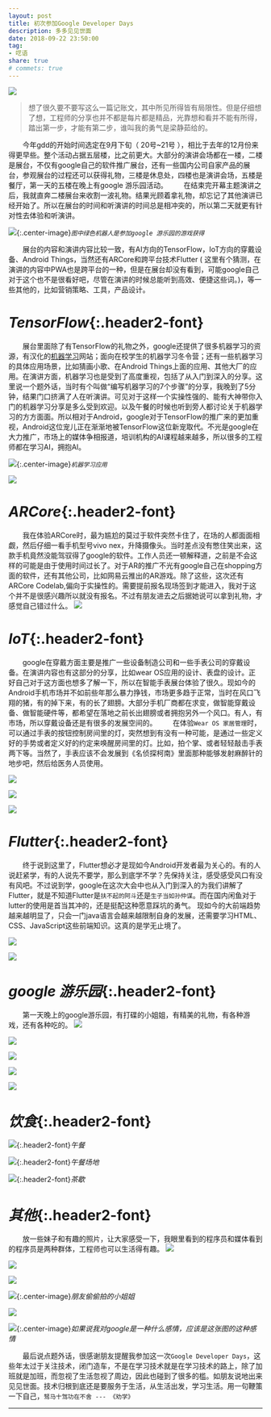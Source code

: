 ```yaml
---
layout: post
title: 初次参加Google Developer Days
description: 多多见见世面
date: 2018-09-22 23:50:00
tag: 
- 呓语
share: true 
# commets: true
---
```

![]({{site.baseurl}}/asset/2018-09-22/gdd-3.jpg)


>想了很久要不要写这么一篇记账文，其中所见所得皆有局限性。但是仔细想了想，工程师的分享也并不都是每片都是精品，光靠想和看并不能有所得，踏出第一步，才能有第二步，谁叫我的勇气是梁静茹给的。

&emsp;&emsp;今年gdd的开始时间选定在9月下旬（ 20号~21号 ），相比于去年的12月份来得更早些。整个活动占据五层楼，比之前更大。大部分的演讲会场都在一楼，二楼是展台，不仅有google自己的软件推广展台，还有一些国内公司自家产品的展台，参观展台的过程还可以获得礼物，三楼是休息处，四楼也是演讲会场，五楼是餐厅，第一天的五楼在晚上有google 游乐园活动。
&emsp;&emsp;在结束完开幕主题演讲之后，我就直奔二楼展台来收割一波礼物。结果光顾着拿礼物，却忘记了其他演讲已经开始了。所以在展台的时间和听演讲的时间总是相冲突的，所以第二天就更有针对性去体验和听演讲。

![]({{site.baseurl}}/asset/2018-09-22/gdd-4.jpeg){:.center-image}*`图中绿色机器人是参加google 游乐园的游戏获得`*

&emsp;&emsp;展台的内容和演讲内容比较一致，有AI方向的TensorFlow，IoT方向的穿戴设备、Android Things，当然还有ARCore和跨平台技术Flutter ( 这里有个猜测，在演讲的内容中PWA也是跨平台的一种，但是在展台却没有看到，可能google自己对于这个也不是很看好吧，尽管在演讲的时候总能听到高效、便捷这些词。)，等一些其他的，比如营销策略、工具，产品设计。

# *TensorFlow*{:.header2-font}
&emsp;&emsp;展台里面除了有TensorFlow的礼物之外，google还提供了很多机器学习的资源，有汉化的[机器学习](https://developers.google.com/machine-learning/crash-course/ml-intro?hl=zh-cn)网站；面向在校学生的机器学习冬令营；还有一些机器学习的具体应用场景，比如猜画小歌、在Android Things上面的应用、其他大厂的应用。在演讲方面，机器学习也是受到了高度重视，包括了从入门到深入的分享。这里说一个题外话，当时有个叫做“编写机器学习的7个步骤”的分享，我晚到了5分钟，结果门口挤满了人在听演讲。可见对于这样一个实操性强的、能有大神带你入门的机器学习分享是多么受到欢迎。以及午餐的时候也听到旁人都讨论关于机器学习的方方面面。所以相对于Android，google对于TensorFlow的推广来的更加重视，Android这位宠儿正在渐渐地被TensorFlow这位新宠取代。不光是google在大力推广，市场上的媒体争相报道，培训机构的AI课程越来越多，所以很多的工程师都在学习AI，拥抱AI。

![]({{site.baseurl}}/asset/2018-09-22/gdd-10.jpg){:.center-image}*`机器学习应用`*

![]({{site.baseurl}}/asset/2018-09-22/gdd-57.jpg)

# *ARCore*{:.header2-font}
&emsp;&emsp;我在体验ARCore时，最为尴尬的莫过于软件突然卡住了，在场的人都面面相觑，然后仔细一看手机型号vivo nex，升降摄像头。当时差点没有憋住笑出来，这款手机竟然没能驾驭得了google的软件。工作人员还一顿解释道，之前是不会这样的可能是由于使用时间过长了。对于AR的推广不光有google自己在shopping方面的软件，还有其他公司，比如网易云推出的AR游戏。除了这些，这次还有ARCore Codelab,偏向于实操性的。需要提前报名现场签到才能进入，我对于这个并不是很感兴趣所以就没有报名。不过有朋友进去之后据她说可以拿到礼物，才感觉自己错过什么。
![]({{site.baseurl}}/asset/2018-09-22/gdd-11.jpg)


# *IoT*{:.header2-font}
&emsp;&emsp;google在穿戴方面主要是推广一些设备制造公司和一些手表公司的穿戴设备。在演讲内容也有这部分的分享，比如wear OS应用的设计、表盘的设计。正好自己对于这方面也想多了解一下，所以在智能手表展台体验了很久。现如今的Android手机市场并不如前些年那么暴力挣钱，市场更多趋于正常，当时在风口飞翔的猪，有的掉下来，有的长了翅膀。大部分手机厂商都在求变，做智能穿戴设备、做智能硬件等，都希望在落地之前长出翅膀或者拥抱另外一个风口。有人，有市场，所以穿戴设备还是有很多的发展空间的。
&emsp;&emsp;在体验`Wear OS 家居管理`时，可以通过手表的按钮控制房间里的灯，突然想到有没有一种可能，是通过一些定义好的手势或者定义好的约定来唤醒房间里的灯。比如，拍个掌、或者轻轻敲击手表两下等。当然了，手表应该不会发展到《名侦探柯南》里面那种能够发射麻醉针的地步吧，然后给医务人员使用。

![]({{site.baseurl}}/asset/2018-09-22/gdd-56.jpg)

![]({{site.baseurl}}/asset/2018-09-22/gdd-36.jpg)

![]({{site.baseurl}}/asset/2018-09-22/gdd-1.jpeg)

# *Flutter*{:.header2-font}
&emsp;&emsp;终于说到这里了，Flutter想必才是现如今Android开发者最为关心的。有的人说赶紧学，有的人说先不要学，那么到底学不学？先保持关注，感受感受风口有没有风吧。不过说到学，google在这次大会中也从入门到深入的为我们讲解了Flutter，就是不知道Flutter是`扶不起的阿斗`还是`生子当如孙仲谋`。而在国内闲鱼对于lutter的使用是首当其冲的，还是挺配这种愿意踩坑的勇气。 现如今的大前端趋势越来越明显了，只会一门java语言会越来越限制自身的发展，还需要学习HTML、CSS、JavaScript这些前端知识。这真的是学无止境了。

![]({{site.baseurl}}/asset/2018-09-22/gdd-23.jpg)

![]({{site.baseurl}}/asset/2018-09-22/gdd-35.jpg)

# *google 游乐园*{:.header2-font}
&emsp;&emsp;第一天晚上的google游乐园，有打碟的小姐姐，有精美的礼物，有各种游戏，还有各种吃的。
![]({{site.baseurl}}/asset/2018-09-22/gdd-38.jpg)

![]({{site.baseurl}}/asset/2018-09-22/gdd-39.jpg)

![]({{site.baseurl}}/asset/2018-09-22/gdd-40.jpg)

![]({{site.baseurl}}/asset/2018-09-22/gdd-41.jpg)

![]({{site.baseurl}}/asset/2018-09-22/gdd-43.jpg)

# *饮食*{:.header2-font}
![]({{site.baseurl}}/asset/2018-09-22/gdd-52.jpg){:.header2-font}*午餐*

![]({{site.baseurl}}/asset/2018-09-22/gdd-53.jpg){:.header2-font}*午餐场地*

![]({{site.baseurl}}/asset/2018-09-22/gdd-59.jpg){:.header2-font}*茶歇*

# *其他*{:.header2-font}
&emsp;&emsp;放一些妹子和有趣的照片，让大家感受一下，我眼里看到的程序员和媒体看到的程序员是两种群体，工程师也可以生活得有趣。
![]({{site.baseurl}}/asset/2018-09-22/gdd-54.jpg)

![]({{site.baseurl}}/asset/2018-09-22/gdd-55.jpg)


![]({{site.baseurl}}/asset/2018-09-22/gdd-60.jpg)

![]({{site.baseurl}}/asset/2018-09-22/gdd-62.jpg){:.center-image}*朋友偷偷拍的小姐姐*

![]({{site.baseurl}}/asset/2018-09-22/gdd-64.jpg)


![]({{site.baseurl}}/asset/2018-09-22/gdd-68.jpg){:.center-image}*如果说我对google是一种什么感情，应该是这张图的这种感情*

&emsp;&emsp;最后说点题外话，很感谢朋友提醒我参加这一次`Google Developer Days`，这些年太过于关注技术，闭门造车，不是在学习技术就是在学习技术的路上，除了加班就是加班，而忽视了生活忽视了周边，因此也碰到了很多的槛。如朋友说地出来见见世面。技术归根到底还是要服务于生活，从生活出发，学习生活。用一句鞭策一下自己，`驽马十驾功在不舍 --- 《劝学》`

------------------

